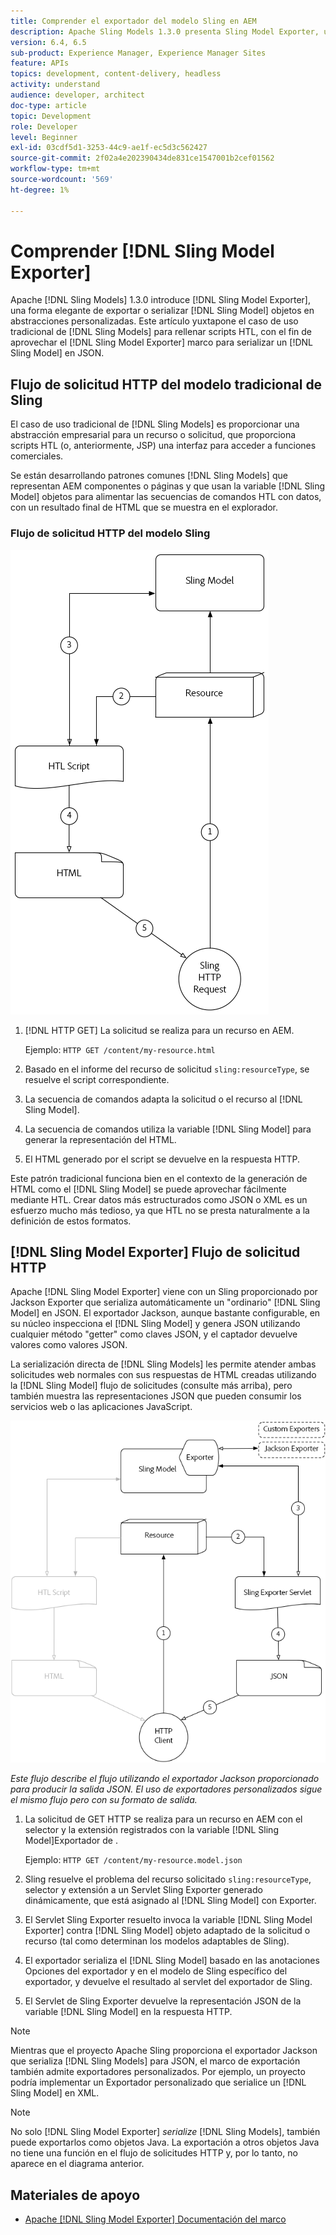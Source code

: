 ```yaml
---
title: Comprender el exportador del modelo Sling en AEM
description: Apache Sling Models 1.3.0 presenta Sling Model Exporter, una forma elegante de exportar o serializar objetos del Modelo Sling en abstracciones personalizadas. Este artículo yuxtapone el caso de uso tradicional de usar modelos Sling para rellenar secuencias de comandos HTL, con el uso del marco de Sling Model Exporter para serializar un modelo Sling en JSON.
version: 6.4, 6.5
sub-product: Experience Manager, Experience Manager Sites
feature: APIs
topics: development, content-delivery, headless
activity: understand
audience: developer, architect
doc-type: article
topic: Development
role: Developer
level: Beginner
exl-id: 03cdf5d1-3253-44c9-ae1f-ec5d3c562427
source-git-commit: 2f02a4e202390434de831ce1547001b2cef01562
workflow-type: tm+mt
source-wordcount: '569'
ht-degree: 1%

---
```


# Comprender [!DNL Sling Model Exporter]

Apache [!DNL Sling Models] 1.3.0 introduce [!DNL Sling Model Exporter], una forma elegante de exportar o serializar [!DNL Sling Model] objetos en abstracciones personalizadas. Este artículo yuxtapone el caso de uso tradicional de [!DNL Sling Models] para rellenar scripts HTL, con el fin de aprovechar el [!DNL Sling Model Exporter] marco para serializar un [!DNL Sling Model] en JSON.

## Flujo de solicitud HTTP del modelo tradicional de Sling

El caso de uso tradicional de [!DNL Sling Models] es proporcionar una abstracción empresarial para un recurso o solicitud, que proporciona scripts HTL (o, anteriormente, JSP) una interfaz para acceder a funciones comerciales.

Se están desarrollando patrones comunes [!DNL Sling Models] que representan AEM componentes o páginas y que usan la variable [!DNL Sling Model] objetos para alimentar las secuencias de comandos HTL con datos, con un resultado final de HTML que se muestra en el explorador.

### Flujo de solicitud HTTP del modelo Sling

![Flujo de solicitud de modelo Sling](./assets/understand-sling-model-exporter/sling-model-request-flow.png)

1. [!DNL HTTP GET] La solicitud se realiza para un recurso en AEM.

   Ejemplo: `HTTP GET /content/my-resource.html`

1. Basado en el informe del recurso de solicitud `sling:resourceType`, se resuelve el script correspondiente.

1. La secuencia de comandos adapta la solicitud o el recurso al [!DNL Sling Model].

1. La secuencia de comandos utiliza la variable [!DNL Sling Model] para generar la representación del HTML.

1. El HTML generado por el script se devuelve en la respuesta HTTP.

Este patrón tradicional funciona bien en el contexto de la generación de HTML como el [!DNL Sling Model] se puede aprovechar fácilmente mediante HTL. Crear datos más estructurados como JSON o XML es un esfuerzo mucho más tedioso, ya que HTL no se presta naturalmente a la definición de estos formatos.

## [!DNL Sling Model Exporter] Flujo de solicitud HTTP

Apache [!DNL Sling Model Exporter] viene con un Sling proporcionado por Jackson Exporter que serializa automáticamente un &quot;ordinario&quot; [!DNL Sling Model] en JSON. El exportador Jackson, aunque bastante configurable, en su núcleo inspecciona el [!DNL Sling Model] y genera JSON utilizando cualquier método &quot;getter&quot; como claves JSON, y el captador devuelve valores como valores JSON.

La serialización directa de [!DNL Sling Models] les permite atender ambas solicitudes web normales con sus respuestas de HTML creadas utilizando la [!DNL Sling Model] flujo de solicitudes (consulte más arriba), pero también muestra las representaciones JSON que pueden consumir los servicios web o las aplicaciones JavaScript.

![Flujo de solicitud HTTP del exportador del modelo de Sling](./assets/understand-sling-model-exporter/sling-model-exporter-request-flow.png)

*Este flujo describe el flujo utilizando el exportador Jackson proporcionado para producir la salida JSON. El uso de exportadores personalizados sigue el mismo flujo pero con su formato de salida.*

1. La solicitud de GET HTTP se realiza para un recurso en AEM con el selector y la extensión registrados con la variable [!DNL Sling Model]Exportador de .

   Ejemplo: `HTTP GET /content/my-resource.model.json`

1. Sling resuelve el problema del recurso solicitado `sling:resourceType`, selector y extensión a un Servlet Sling Exporter generado dinámicamente, que está asignado al [!DNL Sling Model] con Exporter.
1. El Servlet Sling Exporter resuelto invoca la variable [!DNL Sling Model Exporter] contra [!DNL Sling Model] objeto adaptado de la solicitud o recurso (tal como determinan los modelos adaptables de Sling).
1. El exportador serializa el [!DNL Sling Model] basado en las anotaciones Opciones del exportador y en el modelo de Sling específico del exportador, y devuelve el resultado al servlet del exportador de Sling.
1. El Servlet de Sling Exporter devuelve la representación JSON de la variable [!DNL Sling Model] en la respuesta HTTP.

>[!NOTE]
>
>Mientras que el proyecto Apache Sling proporciona el exportador Jackson que serializa [!DNL Sling Models] para JSON, el marco de exportación también admite exportadores personalizados. Por ejemplo, un proyecto podría implementar un Exportador personalizado que serialice un [!DNL Sling Model] en XML.

>[!NOTE]
>
>No solo [!DNL Sling Model Exporter] *serialize* [!DNL Sling Models], también puede exportarlos como objetos Java. La exportación a otros objetos Java no tiene una función en el flujo de solicitudes HTTP y, por lo tanto, no aparece en el diagrama anterior.

## Materiales de apoyo

* [Apache [!DNL Sling Model Exporter] Documentación del marco](https://sling.apache.org/documentation/bundles/models.html#exporter-framework-since-130)

